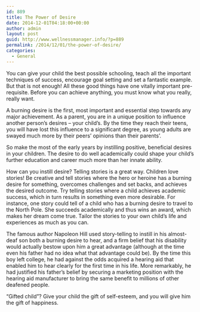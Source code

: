 ```yaml
---
id: 889
title: The Power of Desire
date: 2014-12-01T04:18:00+00:00
author: admin
layout: post
guid: http://www.wellnessmanager.info/?p=889
permalink: /2014/12/01/the-power-of-desire/
categories:
  - General
---
```

You can give your child the best possible schooling, teach all the important techniques of success, encourage goal setting and set a fantastic example. But that is not enough! All these good things have one vitally important pre-requisite. Before you can achieve anything, you must know what you really, really want.

A burning desire is the first, most important and essential step towards any major achievement. As a parent, you are in a unique position to influence another person&#8217;s desires &#8211; your child&#8217;s. By the time they reach their teens, you will have lost this influence to a significant degree, as young adults are swayed much more by their peers&#8217; opinions than their parents&#8217;.

So make the most of the early years by instilling positive, beneficial desires in your children. The desire to do well academically could shape your child&#8217;s further education and career much more than her innate ability.

How can you instill desire? Telling stories is a great way. Children love stories! Be creative and tell stories where the hero or heroine has a burning desire for something, overcomes challenges and set backs, and achieves the desired outcome. Try telling stories where a child achieves academic success, which in turn results in something even more desirable. For instance, one story could tell of a child who has a burning desire to travel to the North Pole. She succeeds academically and thus wins an award, which makes her dream come true. Tailor the stories to your own child&#8217;s life and experiences as much as you can.

The famous author Napoleon Hill used story-telling to instill in his almost-deaf son both a burning desire to hear, and a firm belief that his disability would actually bestow upon him a great advantage (although at the time even his father had no idea what that advantage could be). By the time this boy left college, he had against the odds acquired a hearing aid that enabled him to hear clearly for the first time in his life. More remarkably, he had justified his father&#8217;s belief by securing a marketing position with the hearing aid manufacturer to bring the same benefit to millions of other deafened people.

&#8220;Gifted child&#8221;? Give your child the gift of self-esteem, and you will give him the gift of happiness.